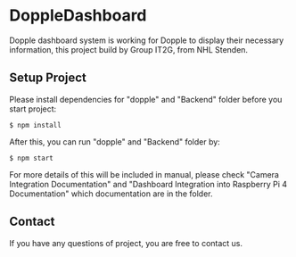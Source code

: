 # DoppleDashboard
Dopple dashboard system is working for Dopple to display their necessary information, this project build by Group IT2G, from NHL Stenden.
## Setup Project
Please install dependencies for "dopple" and "Backend" folder before you start project:
```
$ npm install
```
After this, you can run "dopple" and "Backend" folder by:
```
$ npm start
```
For more details of this will be included in manual, please check "Camera Integration Documentation" and "Dashboard Integration into Raspberry Pi 4 Documentation" which documentation are in the folder.
## Contact
If you have any questions of project, you are free to contact us.

